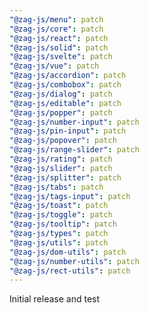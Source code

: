 ```yaml
---
"@zag-js/menu": patch
"@zag-js/core": patch
"@zag-js/react": patch
"@zag-js/solid": patch
"@zag-js/svelte": patch
"@zag-js/vue": patch
"@zag-js/accordion": patch
"@zag-js/combobox": patch
"@zag-js/dialog": patch
"@zag-js/editable": patch
"@zag-js/popper": patch
"@zag-js/number-input": patch
"@zag-js/pin-input": patch
"@zag-js/popover": patch
"@zag-js/range-slider": patch
"@zag-js/rating": patch
"@zag-js/slider": patch
"@zag-js/splitter": patch
"@zag-js/tabs": patch
"@zag-js/tags-input": patch
"@zag-js/toast": patch
"@zag-js/toggle": patch
"@zag-js/tooltip": patch
"@zag-js/types": patch
"@zag-js/utils": patch
"@zag-js/dom-utils": patch
"@zag-js/number-utils": patch
"@zag-js/rect-utils": patch
---
```


Initial release and test
